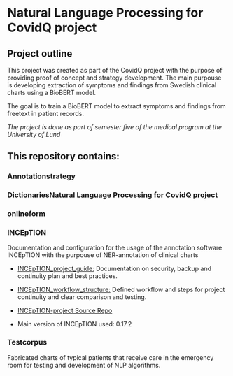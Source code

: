 # Natural Language Processing for CovidQ project

## Project outline

This project was created as part of the CovidQ project with the purpose of providing proof of concept and strategy development. The main purpouse is developing extraction of symptoms and findings from Swedish clinical charts using a BioBERT model.

The goal is to train a BioBERT model to extract symptoms and findings from freetext in patient records.

*The project is done as part of semester five of the medical program at the University of Lund*

## This repository contains:

### Annotationstrategy

### DictionariesNatural Language Processing for CovidQ project

### onlineform

### INCEpTION

Documentation and configuration for the usage of the annotation software INCEpTION with the purpouse of NER-annotation of clinical charts

* [INCEpTION_project_guide:](INCEpTION_project_guide) Documentation on security, backup and continuity plan and best practices.

* [INCEpTION_workflow_structure:](INCEpTION_workflow_structure) Defined workflow and steps for project continuity and clear comparison and testing.

* [INCEpTION-project Source Repo](https://inception-project.github.io/)

* Main version of INCEpTION used: 0.17.2

### Testcorpus

Fabricated charts of typical patients that receive care in the emergency room for testing and development of NLP algorithms.

